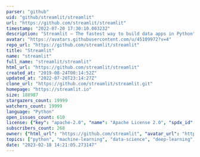 ```yaml
---
parser: "github"
uid: "github/streamlit/streamlit"
url: "https://github.com/streamlit/streamlit"
timestamp: "2022-07-20 17:30:10.003232"
description: "Streamlit — The fastest way to build data apps in Python"
avatar: "https://avatars.githubusercontent.com/u/45109972?v=4"
repo_url: "https://github.com/streamlit/streamlit"
title: "Streamlit"
name: "streamlit"
full_name: "streamlit/streamlit"
html_url: "https://github.com/streamlit/streamlit"
created_at: "2019-08-24T00:14:52Z"
updated_at: "2022-07-20T23:14:27Z"
clone_url: "https://github.com/streamlit/streamlit.git"
homepage: "https://streamlit.io"
size: 188987
stargazers_count: 19999
watchers_count: 19999
language: "Python"
open_issues_count: 610
license: {"key": "apache-2.0", "name": "Apache License 2.0", "spdx_id": "Apache-2.0", "url": "https://api.github.com/licenses/apache-2.0", "node_id": "MDc6TGljZW5zZTI="}
subscribers_count: 268
owner: {"html_url": "https://github.com/streamlit", "avatar_url": "https://avatars.githubusercontent.com/u/45109972?v=4", "login": "streamlit", "type": "Organization"}
topics: ["python", "machine-learning", "data-science", "deep-learning", "data-visualization", "streamlit", "data-analysis", "developer-tools"]
date: "2023-02-18 14:21:05.273147"
---
```

